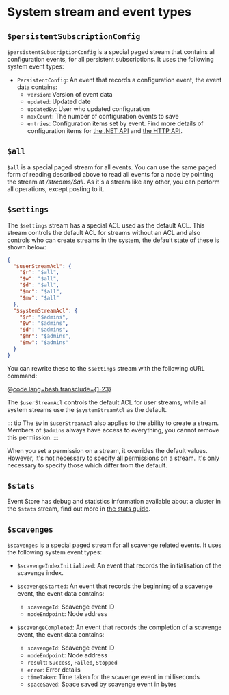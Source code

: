 # System stream and event types

## `$persistentSubscriptionConfig`

`$persistentSubscriptionConfig` is a special paged stream that contains all configuration events, for all persistent subscriptions. It uses the following system event types:

- `PersistentConfig`: An event that records a configuration event, the event data contains:
  - `version`: Version of event data
  - `updated`: Updated date
  - `updatedBy`: User who updated configuration
  - `maxCount`: The number of configuration events to save
  - `entries`: Configuration items set by event. Find more details of configuration items for [the .NET API](/v5/dotnet-api/competing-consumers.md) and [the HTTP API](/v5/http-api/competing-consumers.md).

## `$all`

`$all` is a special paged stream for all events. You can use the same paged form of reading described above to read all events for a node by pointing the stream at _/streams/\$all_. As it's a stream like any other, you can perform all operations, except posting to it.

## `$settings`

The `$settings` stream has a special ACL used as the default ACL. This stream controls the default ACL for streams without an ACL and also controls who can create streams in the system, the default state of these is shown below:

```json
{
  "$userStreamAcl": {
    "$r": "$all",
    "$w": "$all",
    "$d": "$all",
    "$mr": "$all",
    "$mw": "$all"
  },
  "$systemStreamAcl": {
    "$r": "$admins",
    "$w": "$admins",
    "$d": "$admins",
    "$mr": "$admins",
    "$mw": "$admins"
  }
}
```

You can rewrite these to the `$settings` stream with the following cURL command:

@[code lang=bash transclude={1-23}](@/docs/v5/code-examples/http-api/default-settings.sh)

The `$userStreamAcl` controls the default ACL for user streams, while all system streams use the `$systemStreamAcl` as the default.

::: tip
The `$w` in `$userStreamAcl` also applies to the ability to create a stream. Members of `$admins` always have access to everything, you cannot remove this permission.
:::

When you set a permission on a stream, it overrides the default values. However, it's not necessary to specify all permissions on a stream. It's only necessary to specify those which differ from the default.

## `$stats`

Event Store has debug and statistics information available about a cluster in the `$stats` stream, find out more in [the stats guide](/v5/server/stats-debug.md).

## `$scavenges`

`$scavenges` is a special paged stream for all scavenge related events. It uses the following system event types:

- `$scavengeIndexInitialized`: An event that records the initialisation of the scavenge index.
- `$scavengeStarted`: An event that records the beginning of a scavenge event, the event data contains:

  - `scavengeId`: Scavenge event ID
  - `nodeEndpoint`: Node address

- `$scavengeCompleted`: An event that records the completion of a scavenge event, the event data contains:
  - `scavengeId`: Scavenge event ID
  - `nodeEndpoint`: Node address
  - `result`: `Success`, `Failed`, `Stopped`
  - `error`: Error details
  - `timeTaken`: Time taken for the scavenge event in milliseconds
  - `spaceSaved`: Space saved by scavenge event in bytes
